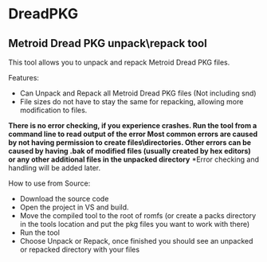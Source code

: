 # DreadPKG
## Metroid Dread PKG unpack\repack tool

This tool allows you to unpack and repack Metroid Dread PKG files.

Features:
- Can Unpack and Repack all Metroid Dread PKG files (Not including snd)
- File sizes do not have to stay the same for repacking, allowing more modification to files.

**There is no error checking, if you experience crashes. Run the tool from a command line to read output of the error
Most common errors are caused by not having permission to create files\directories.
Other errors can be caused by having .bak of modified files (usually created by hex editors) or any other additional files in the unpacked directory**
*Error checking and handling will be added later.

How to use from Source:
- Download the source code
- Open the project in VS and build.
- Move the compiled tool to the root of romfs (or create a packs directory in the tools location and put the pkg files you want to work with there)
- Run the tool
- Choose Unpack or Repack, once finished you should see an unpacked or repacked directory with your files
